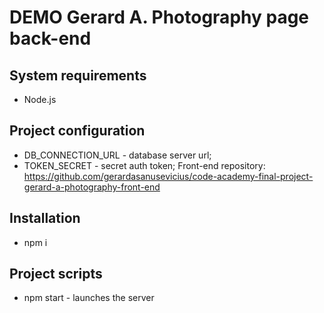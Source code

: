 # DEMO Gerard A. Photography page back-end

## System requirements

- Node.js

## Project configuration

- DB_CONNECTION_URL - database server url;
- TOKEN_SECRET - secret auth token;
  Front-end repository:
  https://github.com/gerardasanusevicius/code-academy-final-project-gerard-a-photography-front-end

## Installation

- npm i

## Project scripts

- npm start - launches the server
